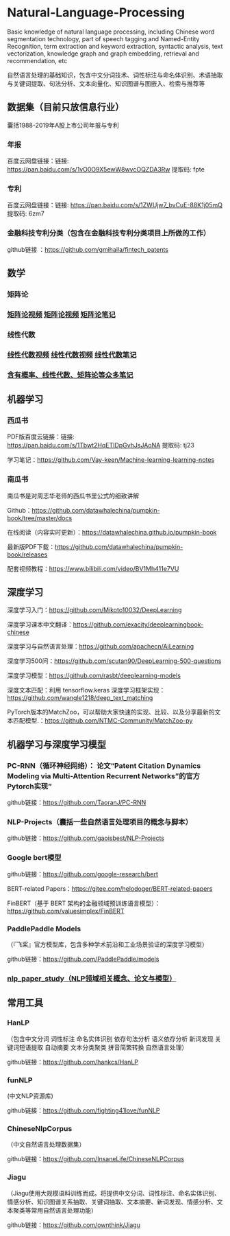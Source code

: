# Natural-Language-Processing
Basic knowledge of natural language processing, including Chinese word segmentation technology, part of speech tagging and Named-Entity Recognition, term extraction and keyword extraction, syntactic analysis, text vectorization, knowledge graph and graph embedding, retrieval and recommendation, etc

自然语言处理的基础知识，包含中文分词技术、词性标注与命名体识别、术语抽取与关键词提取、句法分析、文本向量化、知识图谱与图嵌入、检索与推荐等

## 数据集（目前只放信息行业）
囊括1988-2019年A股上市公司年报与专利
### 年报
百度云网盘链接：链接: https://pan.baidu.com/s/1vO0O9X5ewW8wvcOQZDA3Rw 提取码: fpte 
### 专利
百度云网盘链接：链接: https://pan.baidu.com/s/1ZWUjw7_bvCuE-88K1j05mQ 提取码: 6zm7 
### 金融科技专利分类（包含在金融科技专利分类项目上所做的工作）

github链接 ：https://github.com/gmihaila/fintech_patents

## 数学
### 矩阵论
### [矩阵论视频](https://www.bilibili.com/video/BV16E411D7R8?from=search&seid=6129772946481224097&spm_id_from=333.337.0.0)   [矩阵论视频](https://www.bilibili.com/video/BV1Mt411k7Rq?p=1)    [矩阵论笔记](https://blog.csdn.net/mounty_fsc/article/details/51588794)

### 线性代数
### [线性代数视频](https://www.bilibili.com/video/BV1aW411Q7x1?from=search&seid=16129392790501534088&spm_id_from=333.337.0.0)  [线性代数视频](https://www.bilibili.com/video/BV1fv411y7YY?from=search&seid=16129392790501534088&spm_id_from=333.337.0.0)   [线性代数笔记](https://blog.csdn.net/gdymind/article/details/80466465?ops_request_misc=%257B%2522request%255Fid%2522%253A%2522163482518516780265422578%2522%252C%2522scm%2522%253A%252220140713.130102334..%2522%257D&request_id=163482518516780265422578&biz_id=0&utm_medium=distribute.pc_search_result.none-task-blog-2~all~baidu_landing_v2~default-1-80466465.pc_search_ecpm_flag&utm_term=%E7%BA%BF%E6%80%A7%E4%BB%A3%E6%95%B0%E7%AC%94%E8%AE%B0%E3%80%81&spm=1018.2226.3001.4187)

### [含有概率、线性代数、矩阵论等众多笔记](https://www.cnblogs.com/bigmonkey/default.html?page=1)

## 机器学习
### 西瓜书
PDF版百度云链接：链接: https://pan.baidu.com/s/1Tbwt2HqETIDpGvhJsJAoNA 提取码: tj23 

学习笔记：https://github.com/Vay-keen/Machine-learning-learning-notes
### 南瓜书
南瓜书是对周志华老师的西瓜书里公式的细致讲解

Github：https://github.com/datawhalechina/pumpkin-book/tree/master/docs

在线阅读（内容实时更新）：https://datawhalechina.github.io/pumpkin-book

最新版PDF下载：https://github.com/datawhalechina/pumpkin-book/releases

配套视频教程：https://www.bilibili.com/video/BV1Mh411e7VU

## 深度学习

深度学习入门：https://github.com/Mikoto10032/DeepLearning

深度学习课本中文翻译：https://github.com/exacity/deeplearningbook-chinese

深度学习与自然语言处理：https://github.com/apachecn/AiLearning

深度学习500问：https://github.com/scutan90/DeepLearning-500-questions

深度学习模型：https://github.com/rasbt/deeplearning-models

深度文本匹配：利用 tensorflow.keras 深度学习框架实现：https://github.com/wangle1218/deep_text_matching

PyTorch版本的MatchZoo，可以帮助大家快速的实现、比较、以及分享最新的文本匹配模型.：https://github.com/NTMC-Community/MatchZoo-py

## 机器学习与深度学习模型

### PC-RNN（循环神经网络）： 论文“Patent Citation Dynamics Modeling via Multi-Attention Recurrent Networks”的官方Pytorch实现”

github链接：https://github.com/TaoranJ/PC-RNN

### NLP-Projects（囊括一些自然语言处理项目的概念与脚本）

github链接：https://github.com/gaoisbest/NLP-Projects

### Google bert模型

github链接：https://github.com/google-research/bert

BERT-related Papers：https://gitee.com/helodoger/BERT-related-papers

FinBERT（基于 BERT 架构的金融领域预训练语言模型）：https://github.com/valuesimplex/FinBERT

### PaddlePaddle Models
（『飞桨』官方模型库，包含多种学术前沿和工业场景验证的深度学习模型）

github链接：https://github.com/PaddlePaddle/models

### [nlp_paper_study（NLP领域相关概念、论文与模型）]( https://github.com/km1994/nlp_paper_study)

## 常用工具

### HanLP
（包含中文分词 词性标注 命名实体识别 依存句法分析 语义依存分析 新词发现 关键词短语提取 自动摘要 文本分类聚类 拼音简繁转换 自然语言处理）

github链接：https://github.com/hankcs/HanLP

### funNLP
(中文NLP资源库)

github链接：https://github.com/fighting41love/funNLP

### ChineseNlpCorpus
（中文自然语言处理数据集）

github链接：https://github.com/InsaneLife/ChineseNLPCorpus

### Jiagu 
（Jiagu使用大规模语料训练而成。将提供中文分词、词性标注、命名实体识别、情感分析、知识图谱关系抽取、关键词抽取、文本摘要、新词发现、情感分析、文本聚类等常用自然语言处理功能）

github链接：https://github.com/ownthink/Jiagu
